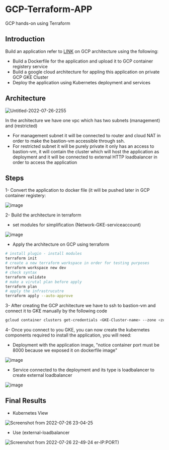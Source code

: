# GCP-Terraform-APP
GCP hands-on using Terraform

## Introduction
Build an application refer to [LINK](https://github.com/atefhares/DevOps-Challenge-Demo-Code) on GCP architecture using the following:

* Build a Dockerfile for the application and upload it to GCP container registery service
* Build a google cloud architecture for appling this application on private GCP GKE Cluster
* Deploy the application using Kubernetes deployment and services

## Architecture
![Untitled-2022-07-26-2255](https://user-images.githubusercontent.com/30655799/181225755-0e36d4d3-3c1f-46b7-9097-4c13aac53f80.png)

In the architecture we have one vpc which has two subnets (management) and (restricted)

* For management subnet it will be connected to router and cloud NAT in order to make the bastion-vm accessible through ssh.
* For restricted subnet it will be purely private it only has an access to bastion-vm, it will contain the cluster which will host the application as deployment and it will be connected to external HTTP loadbalancer in order to access the application

## Steps
1- Convert the application to docker file (it will be pushed later in GCP container registery:

![image](https://user-images.githubusercontent.com/30655799/181230534-7281f82c-6d1f-46f9-8e56-f4a172f2bfe8.png)

2- Build the architecture in terraform 
* set modules for simplification (Network-GKE-serviceaccount)

![image](https://user-images.githubusercontent.com/30655799/181231026-eb751958-a26a-4d22-bbad-39b4f4cdcad6.png)

* Apply the architecture on GCP using terraform
```bash
# install plugin - install modules
terraform init
# create a new terraform workspace in order for testing purposes
terraform workspace new dev
# check syntax
terraform validate
# make a virutal plan before apply
terraform plan
# apply the infrastrucutre
terraform apply --auto-approve
```
3- After creating the GCP architecture we have to ssh to bastion-vm and connect it to GKE manually by the following code

```bash
gcloud container clusters get-credentials <GKE-Cluster-name> --zone <zone> --project <project-id>
```

4- Once you connect to you GKE, you can now create the kubernetes components required to install the application, you will need:
* Deployment with the application image, "notice container port must be 8000 because we exposed it on dockerfile image"

![image](https://user-images.githubusercontent.com/30655799/181233536-67750070-5aed-4878-a9e9-d5322b53d055.png)


* Service connected to the deployment and its type is loadbalancer to create external loadbalancer

![image](https://user-images.githubusercontent.com/30655799/181233588-dcffa730-9caa-49a7-8e9b-91d53b5044fe.png)


## Final Results
* Kubernetes View

![Screenshot from 2022-07-26 23-04-25](https://user-images.githubusercontent.com/30655799/181234134-1c55b460-deef-4712-994b-79aac52e25e2.png)

* Use (external-loadbalancer

![Screenshot from 2022-07-26 22-49-24](https://user-images.githubusercontent.com/30655799/181234341-b874ed90-60d7-4db9-a135-20a51285a2c6.png)
er-IP:PORT) 




